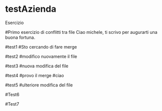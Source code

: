 # testAzienda


Esercizio

#Primo esercizio di conflitti tra file
Ciao michele, ti scrivo per augurarti una buona fortuna.


#test1
#Sto cercando di fare merge


#test2
#modifico nuovamente il file

#test3
#nuova modifica del file


#test4
#provo il merge
#ciao

#test5
#ulteriore modifica del file

#Test6

#Test7 